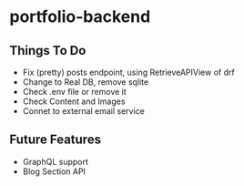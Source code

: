 # portfolio-backend
## Things To Do
- Fix (pretty) posts endpoint, using RetrieveAPIView of drf
- Change to Real DB, remove sqlite
- Check .env file or remove it
- Check Content and Images
- Connet to external email service

## Future Features
- GraphQL support
- Blog Section API
